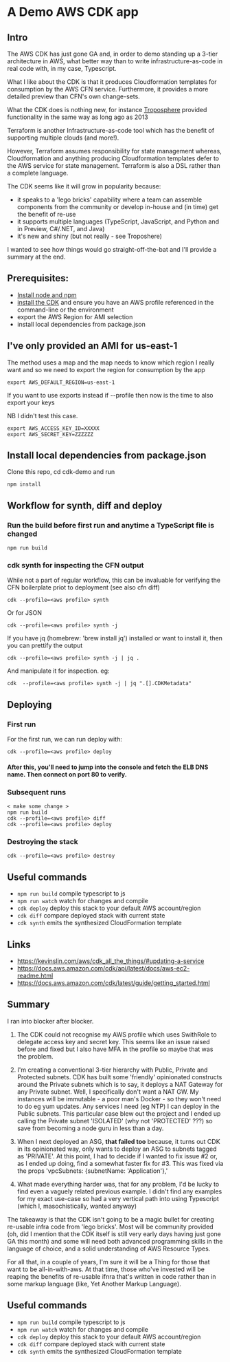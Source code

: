 # A Demo AWS CDK app

## Intro

The AWS CDK has just gone GA and, in order to demo standing up a 3-tier architecture in AWS, what better way than to write infrastructure-as-code in real code with, in my case, Typescript.

What I like about the CDK is that it produces Cloudformation templates for consumption by the AWS CFN service. Furthermore, it provides a more detailed preview than CFN's own change-sets.

What the CDK does is nothing new, for instance [Troposphere](https://github.com/cloudtools/troposphere) provided functionality in the same way as long ago as 2013

Terraform is another Infrastructure-as-code tool which has the benefit of supporting multiple clouds (and more!).

However, Terraform assumes responsibility for state management whereas, Cloudformation and anything producing Cloudformation templates defer to the AWS service for state management. Terraform is also a DSL rather than a complete language.

The CDK seems like it will grow in popularity because:

- it speaks to a 'lego bricks' capability where a team can assemble components from the community or develop in-house and (in time) get the benefit of re-use
- it supports multiple languages (TypeScript, JavaScript, and Python  and in Preview, C#/.NET, and Java)
- it's new and shiny (but not really - see Troposhere)

I wanted to see how things would go straight-off-the-bat and I'll provide a summary at the end.

## Prerequisites:

- [Install node and npm](https://nodejs.org/en/download/)
- [install the CDK](https://docs.aws.amazon.com/cdk/latest/guide/getting_started.html) and ensure you have an AWS profile referenced in the command-line or the environment
- export the AWS Region for AMI selection
- install local dependencies from package.json 

## I've only provided an AMI for us-east-1

The method uses a map and the map needs to know which region I really want and so we need to export the region for consumption by the app

```
export AWS_DEFAULT_REGION=us-east-1
```

If you want to use exports instead if --profile then now is the time to also export your keys

NB I didn't test this case.

```
export AWS_ACCESS_KEY_ID=XXXXX
export AWS_SECRET_KEY=ZZZZZZ
```

## Install local dependencies from package.json 

Clone this repo, cd cdk-demo and run

```
npm install
```

## Workflow for synth, diff and deploy


### Run the build before first run and anytime a TypeScript file is changed

```
npm run build
```

### cdk synth for inspecting the CFN output

While not a part of regular workflow, this can be invaluable for verifying the CFN boilerplate priot to deployment (see also cfn diff)

```
cdk --profile=<aws profile> synth
```

Or for JSON

```
cdk --profile=<aws profile> synth -j
```

If you have jq (homebrew: 'brew install jq') installed or want to install it, then you can prettify the output

```
cdk --profile=<aws profile> synth -j | jq .
```

And manipulate it for inspection. eg:

```
cdk  --profile=<aws profile> synth -j | jq ".[].CDKMetadata"
```

## Deploying


### First run

For the first run, we can run deploy with:

```
cdk --profile=<aws profile> deploy
```

#### After this, you'll need to jump into the console and fetch the ELB DNS name. Then connect on port 80 to verify. 


### Subsequent runs

```
< make some change >
npm run build
cdk --profile=<aws profile> diff
cdk --profile=<aws profile> deploy
```

### Destroying the stack

```
cdk --profile=<aws profile> destroy
```


## Useful commands

 * `npm run build`   compile typescript to js
 * `npm run watch`   watch for changes and compile
 * `cdk deploy`      deploy this stack to your default AWS account/region
 * `cdk diff`        compare deployed stack with current state
 * `cdk synth`       emits the synthesized CloudFormation template


## Links

- https://kevinslin.com/aws/cdk_all_the_things/#updating-a-service
- https://docs.aws.amazon.com/cdk/api/latest/docs/aws-ec2-readme.html
- https://docs.aws.amazon.com/cdk/latest/guide/getting_started.html


## Summary

I ran into blocker after blocker. 

1. The CDK could not recognise my AWS profile which uses SwithRole to delegate access key and secret key. This seems like an issue raised before and fixed but I also have MFA in the profile so maybe that was the problem.

2. I'm creating a conventional 3-tier hierarchy with Public, Private and Protected subnets. CDK has built some 'friendly' opinionated constructs around the Private subnets which is to say, it deploys a NAT Gateway for any Private subnet. Well, I specifically don't want a NAT GW. My instances will be immutable - a poor man's Docker - so they won't need to do eg yum updates. Any services I need (eg NTP) I can deploy in the Public subnets. This particular case blew out the project and I ended up calling the Private subnet 'ISOLATED' (why not 'PROTECTED' ???) so save from becoming a node guru in less than a day.

3. When I next deployed an ASG, **that failed too** because, it turns out CDK in its opinionated way, only wants to deploy an ASG to subnets tagged as 'PRIVATE'. At this point, I had to decide if I wanted to fix issue #2 or, as I ended up doing, find a somewhat faster fix for #3. This was fixed via the props 'vpcSubnets: {subnetName: 'Application'},'

4. What made everything harder was, that for any problem, I'd be lucky to find even a vaguely related previous example. I didn't find any examples for my exact use-case so had a very vertical path into using Typescript (which I, masochistically, wanted anyway)

The takeaway is that the CDK isn't going to be a magic bullet for creating re-usable infra code from 'lego bricks'. Most will be community provided (oh, did I mention that the CDK itself is still very early days having just gone GA this month) and some will need both advanced programming skills in the language of choice, and a solid understanding of AWS Resource Types. 

For all that, in a couple of years, I'm sure it will be a Thing for those that want to be all-in-with-aws. At that time, those who've invested will be reaping the benefits of re-usable ifnra that's written in code rather than in some markup language (like, Yet Another Markup Language).


## Useful commands

 * `npm run build`   compile typescript to js
 * `npm run watch`   watch for changes and compile
 * `cdk deploy`      deploy this stack to your default AWS account/region
 * `cdk diff`        compare deployed stack with current state
 * `cdk synth`       emits the synthesized CloudFormation template


